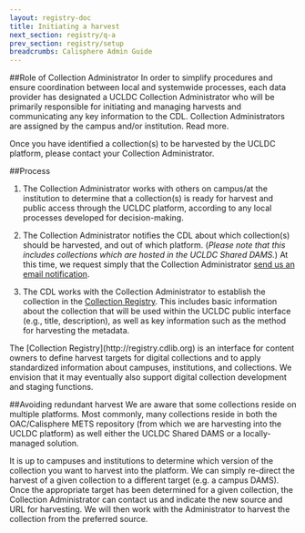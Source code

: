```yaml
---
layout: registry-doc
title: Initiating a harvest
next_section: registry/q-a
prev_section: registry/setup
breadcrumbs: Calisphere Admin Guide
---
```


##Role of Collection Administrator
In order to simplify procedures and ensure coordination between local and systemwide processes, each data provider has designated a UCLDC Collection Administrator who will be primarily responsible for initiating and managing harvests and communicating any key information to the CDL. Collection Administrators are assigned by the campus and/or institution. Read more.

Once you have identified a collection(s) to be harvested by the UCLDC platform, please contact your Collection Administrator.

##Process
1. The Collection Administrator works with others on campus/at the institution to determine that a collection(s) is ready for harvest and public access through the UCLDC platform, according to any local processes developed for decision-making.

2. The Collection Administrator notifies the CDL about which collection(s) should be harvested, and out of which platform. (<i>Please note that this includes collections which are hosted in the UCLDC Shared DAMS.</i>) At this time, we request simply that the Collection Administrator [send us an email notification](mailto:ucldc@ucop.edu).

3. The CDL works with the Collection Administrator to establish the collection in the [Collection Registry](http://registry.cdlib.org). This includes basic information about the collection that will be used within the UCLDC public interface (e.g., title, description), as well as key information such as the method for harvesting the metadata.

<div class="note"><p>The [Collection Registry](http://registry.cdlib.org) is an interface for content owners to define harvest targets for digital collections and to apply standardized information about campuses, institutions, and collections. We envision that it may eventually also support digital collection development and staging functions.</p></div>

##Avoiding redundant harvest
We are aware that some collections reside on multiple platforms. Most commonly, many collections reside in both the OAC/Calisphere METS repository (from which we are harvesting into the UCLDC platform) as well either the UCLDC Shared DAMS or a locally-managed solution.

It is up to campuses and institutions to determine which version of the collection you want to harvest into the platform. We can simply re-direct the harvest of a given collection to a different target (e.g. a campus DAMS). Once the appropriate target has been determined for a given collection, the Collection Administrator can contact us and indicate the new source and URL for harvesting. We will then work with the Administrator to harvest the collection from the preferred source.



